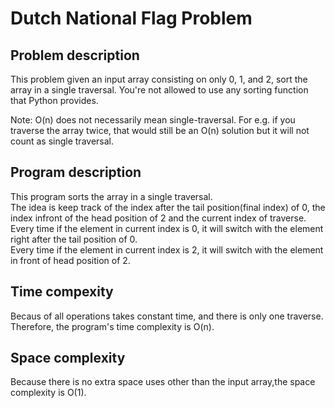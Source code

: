 # Dutch National Flag Problem

## Problem description

This problem given an input array consisting on only 0, 1, and 2, sort the array in a single traversal. You're not allowed to use any sorting function that Python provides.

Note: O(n) does not necessarily mean single-traversal. For e.g. if you traverse the array twice, that would still be an O(n) solution but it will not count as single traversal.

## Program description  

This program sorts the array in a single traversal.  
The idea is keep track of the index after the tail position(final index) of 0, the index infront of the head position of 2 and the current index of traverse.  
Every time if the element in current index is 0, it will switch with the element right after the tail position of 0.  
Every time if the element in current index is 2, it will switch with the element in front of head position of 2.

## Time compexity

Becaus of all operations takes constant time, and there is only one traverse. Therefore, the program's time complexity is O(n).

## Space complexity  

Because there is no extra space uses other than the input array,the space complexity is O(1). 
